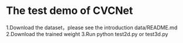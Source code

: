 # The test demo of CVCNet 
1.Download the dataset，please see the introduction data/README.md   
2.Download the trained weight
3.Run python test2d.py  or test3d.py

